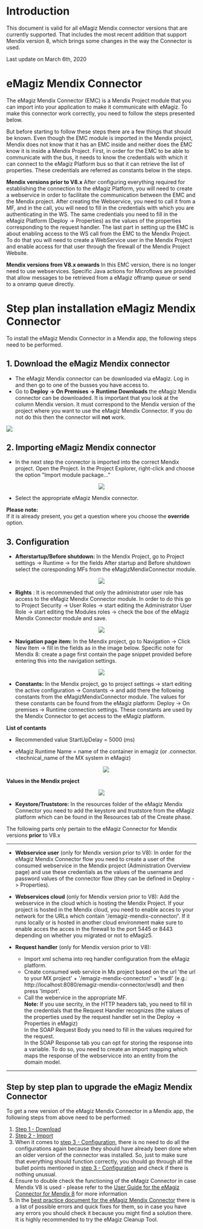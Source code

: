 # Introduction

This document is valid for all eMagiz Mendix connector versions that are currently supported. That includes the most recent addition that support Mendix version 8, which brings some changes in the way the Connector is used.

Last update on March 6th, 2020

# eMagiz Mendix Connector

The eMagiz Mendix Connector (EMC) is a Mendix Project module that you can import into your application to make it communicate with eMagiz. To make this connector work correctly, you need to follow the steps presented below. 

But before starting to follow these steps there are a few things that should be known. Even though the EMC module is imported in the Mendix project, Mendix does not know that it has an EMC inside and neither does the EMC know it is inside a Mendix Project. First, in order for the EMC to be able to communicate with the bus, it needs to know the credentials with which it can connect to the eMagiz Platform bus so that it can retrieve the list of properties. These credentials are referred as constants below in the steps.

**Mendix versions prior to V8.x**
After configuring everything required for establishing the connection to the eMagiz Platform, you will need to create a webservice in order to facilitate the communication between the EMC and the Mendix project. After creating the Webservice, you need to call it from a MF, and in the call, you will need to fill in the credentials with which you are authenticating in the WS. The same credentials you need to fill in the eMagiz Platform (Deploy -> Properties) as the values of the properties corresponding to the request handler. The last part in setting up the EMC is about enabling access to the WS call from the EMC to the Mendix Project. To do that you will need to create a WebService user in the Mendix Project and enable access for that user through the firewall of the Mendix Project Website.

**Mendix versions from V8.x onwards**
In this EMC version, there is no longer need to use webservices. Specific Java actions for Microflows are provided that allow messages to be retrieved from a eMagiz offramp queue or send to a onramp queue directly. 

# Step plan installation eMagiz Mendix Connector

To install the eMagiz Mendix Connector in a Mendix app, the following steps need to be performed.  

##  1. Download the eMagiz Mendix connector
   - The eMagiz Mendix connector can be downloaded via eMagiz. Log in and then go to one of the busses you have access to.    
   - Go to **Deploy -> On Premises -> Runtime Downloads** the eMagiz Mendix connector can be downloaded. It is important that you look at the column Mendix version. It must correspond to the Mendix version of the project where you want to use the eMagiz Mendix Connector. If you do not do this then the connector will **not** work.  
   
![](../../img/howto/emc-runtime-downloads.png)

##  2. Importing eMagiz Mendix connector  
   - In the next step the connector is imported into the correct Mendix project. Open the Project. In the Project Explorer, right-click and choose the option "Import module package..."
   
<p align="center">
  <img src="../../img/howto/emc-import-mx-app-module.png"> 
</p>

   - Select the appropriate eMagiz Mendix connector.

**Please note:**  
If it is already present, you get a question where you choose the **override** option.

 
##  3. Configuration 
- **Afterstartup/Before shutdown:** In the Mendix Project, go to Project settings -> Runtime -> for the fields After startup and Before shutdown select the coresponding MFs from the eMagizMendixConnector module.

<p align="center">
  <img src="../../img/howto/emc-after-startup-before-shutdown.png"> 
</p>  

- **Rights** : It is recommended that only the administrator user role has access to the eMagiz Mendix Connector module. In order to do this go to Project Security -> User Roles -> start editing the Administrator User Role -> start editing the Modules roles -> check the box of the eMagiz Mendix Connector module and save. 

<p align="center">
  <img src="../../img/howto/emc-security-rights.png"> 
</p>


- **Navigation page item:** In the Mendix project, go to Navigation -> Click New Item -> fill in the fields as in the image below. Specific note for Mendix 8: create a page first contain the page snippet provided before entering this into the navigation settings. 

<p align="center">
  <img src="../../img/howto/new-navigation-item.png"> 
</p>


- **Constants:** In the Mendix project, go to project settings -> start editing the active configuration -> Constants -> and add there the following constants from the eMagizMendixConnector module. The values for these constants can be found from the eMagiz platform: Deploy -> On premises -> Runtime connection settings. These constants are used by the Mendix Connector to get access to the eMagiz platform. 

**List of contants**
- Recommended value StartUpDelay = 5000 (ms)
- eMagiz Runtime Name = name of the container in emagiz (or <busname>.connector.<technical_name of the MX system in eMagiz)

	<p align="center">
	  <img src="../../img/howto/emc-constants.png"> 
	</p>
	
**Values in the Mendix project**
	<p align="center">
	  <img src="../../img/howto/emc-settings-constants.png"> 
	</p>  



- **Keystore/Truststore:** In the resources folder of the eMagiz Mendix Connector you need to add the keystore and truststore from the eMagiz platform which can be found in the Resources tab of the Create phase.

The following parts only pertain to the eMagiz Connector for Mendix versions **prior** to V8.x
***
 - **Webservice user** (only for Mendix version prior to V8): In order for the eMagiz Mendix Connector flow you need to create a user of the consumed webservice in the Mendix project (Administration Overview page) and use these credentials as the values of the username and password values of the connector flow (they can be defined in Deploy -> Properties).

- **Webservices cloud** (only for Mendix version prior to V8): Add the webservice in the cloud which is hosting the Mendix Project. If your project is hosted in the Mendix cloud, you need to enable acces to your network for the URLs which contain '/emagiz-mendix-connector/'. If it runs locally or is hosted in another cloud environment make sure to enable acces the acces in the firewall to the port 5445 or 8443 depending on whether you migrated or not to eMagiz5.
   
- **Request handler** (only for Mendix version prior to V8): 
   - Import xml schema into req handler configuration from the eMagiz platform. 
   - Create consumed web service in Mx project based on the url 'the url to your MX project' + '/emagiz-mendix-connector/' + 'wsdl' (e.g.: http://localhost:8080/emagiz-mendix-connector/wsdl) and then press 'Import'.  	        
    - Call the webervice in the appropriate MF.   
      **Note:** If you use secrity, in the HTTP headers tab, you need to fill in the credentials that the Request Handler recognizes (the values of the properties used by the request handler set in the Deploy -> Properties in eMagiz)  
                In the SOAP Request Body you need to fill in the values required for the request.  
                In the SOAP Response tab you can opt for storing the response into a variable. To do so, you need to create an import mapping which maps the response of the webservicce into an entity from the domain model.
   
***
 
## Step by step plan to upgrade the eMagiz Mendix Connector

To get a new version of the eMagiz Mendix Connector in a Mendix app, the following steps from above need to be performed:

   1) [Step 1 - Download](upgrade-eMagizMendixConnector.md#1-download-the-emagiz-mendix-connector)
   2) [Step 2 - Import](upgrade-eMagizMendixConnector.md#2-importing-emagiz-mendix-connector)
   3) When it comes to [step 3 - Configuration](upgrade-eMagizMendixConnector.md#3-configuration), there is no need to do all the configurations again because they should have already been done when an older version of the connector was installed. So, just to make sure that everything should function correctly, you should go through all the bullet points mentioned in [step 3 - Configuration](upgrade-eMagizMendixConnector.md#3-configuration) and check if there is nothing unusual.
   4) Ensure to double check the functioning of the eMagiz Connector in case Mendix V8 is used - please refer to the [User Guide for the eMagiz Connector for Mendix 8](userguide-emagizmendix-V8.md) for more information
   5) In the [best practice document for the eMagiz Mendix Connector](Bestpractices-emagizmendix-connector.md) there is a list of possible errors and quick fixes for them, so in case you have any errors you should check it because you might find a solution there. It is highly recommended to try the eMagiz Cleanup Tool.
